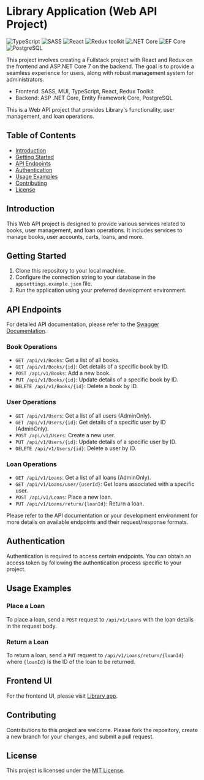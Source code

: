 # Library Application (Web API Project)


![TypeScript](https://img.shields.io/badge/TypeScript-v.4-green)
![SASS](https://img.shields.io/badge/SASS-v.4-hotpink)
![React](https://img.shields.io/badge/React-v.18-blue)
![Redux toolkit](https://img.shields.io/badge/Redux-v.1.9-brown)
![.NET Core](https://img.shields.io/badge/.NET%20Core-v.7-purple)
![EF Core](https://img.shields.io/badge/EF%20Core-v.7-cyan)
![PostgreSQL](https://img.shields.io/badge/PostgreSQL-v.14-drakblue)

This project involves creating a Fullstack project with React and Redux on the frontend and ASP.NET Core 7 on the backend. The goal is to provide a seamless experience for users, along with robust management system for administrators.

- Frontend: SASS, MUI, TypeScript, React, Redux Toolkit
- Backend: ASP .NET Core, Entity Framework Core, PostgreSQL

This is a Web API project that provides Library's functionality, user management, and loan operations.

## Table of Contents

- [Introduction](#introduction)
- [Getting Started](#getting-started)
- [API Endpoints](#api-endpoints)
- [Authentication](#authentication)
- [Usage Examples](#usage-examples)
- [Contributing](#contributing)
- [License](#license)

## Introduction

This Web API project is designed to provide various services related to books, user management, and loan operations. It includes services to manage books, user accounts, carts, loans, and more.

## Getting Started

1. Clone this repository to your local machine.
2. Configure the connection string to your database in the `appsettings.example.json` file.
3. Run the application using your preferred development environment.

## API Endpoints

For detailed API documentation, please refer to the [Swagger Documentation](http://femsworld-library.azurewebsites.net/swagger/index.html).

### Book Operations

- `GET /api/v1/Books`: Get a list of all books.
- `GET /api/v1/Books/{id}`: Get details of a specific book by ID.
- `POST /api/v1/Books`: Add a new book.
- `PUT /api/v1/Books/{id}`: Update details of a specific book by ID.
- `DELETE /api/v1/Books/{id}`: Delete a book by ID.

### User Operations

- `GET /api/v1/Users`: Get a list of all users (AdminOnly).
- `GET /api/v1/Users/{id}`: Get details of a specific user by ID (AdminOnly).
- `POST /api/v1/Users`: Create a new user.
- `PUT /api/v1/Users/{id}`: Update details of a specific user by ID.
- `DELETE /api/v1/Users/{id}`: Delete a user by ID.

### Loan Operations

- `GET /api/v1/Loans`: Get a list of all loans (AdminOnly).
- `GET /api/v1/Loans/user/{userId}`: Get loans associated with a specific user.
- `POST /api/v1/Loans`: Place a new loan.
- `PUT /api/v1/Loans/return/{loanId}`: Return a loan.

Please refer to the API documentation or your development environment for more details on available endpoints and their request/response formats.

## Authentication

Authentication is required to access certain endpoints. You can obtain an access token by following the authentication process specific to your project.

## Usage Examples

### Place a Loan

To place a loan, send a `POST` request to `/api/v1/Loans` with the loan details in the request body.

### Return a Loan

To return a loan, send a `PUT` request to `/api/v1/Loans/return/{loanId}` where `{loanId}` is the ID of the loan to be returned.


## Frontend UI

For the frontend UI, please visit [Library app](https://65070748a20b4e3f048ee58c--femsworld-library.netlify.app/).


## Contributing

Contributions to this project are welcome. Please fork the repository, create a new branch for your changes, and submit a pull request.

## License

This project is licensed under the [MIT License](LICENSE).
